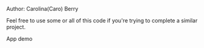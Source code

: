 Author: Carolina(Caro) Berry

Feel free to use some or all of this code if you're trying to complete a similar project.

App demo
